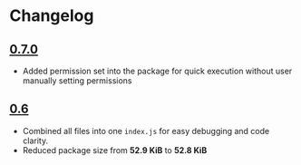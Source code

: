 # Changelog

## [0.7.0](7-05-2018)

* Added permission set into the package for quick execution without user manually setting permissions

## [0.6](10-03-2018)

* Combined all files into one `index.js` for easy debugging and code clarity.
* Reduced package size from **52.9 KiB** to **52.8 KiB**
